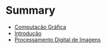 # Summary

* [Computação Gráfica](README.md)
* [Introdução](chapter1.md)
* [Processamento Digital de Imagens](processamento-digital-de-imagens.md)


